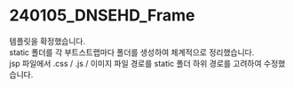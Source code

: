# 240105_DNSEHD_Frame
템플릿을 확정했습니다.    
static 폴더를 각 부트스트랩마다 폴더를 생성하여 체계적으로 정리했습니다.    
jsp 파일에서 .css / .js / 이미지 파일 경로를 static 폴더 하위 경로를 고려하여 수정했습니다. 
